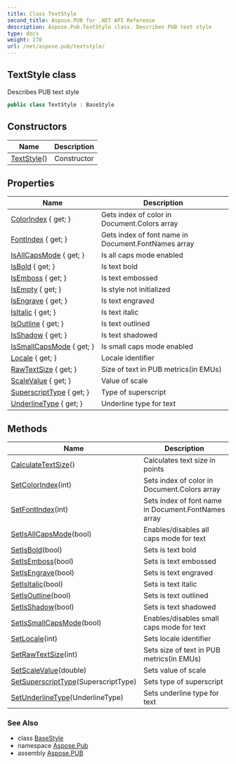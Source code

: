 ```yaml
---
title: Class TextStyle
second_title: Aspose.PUB for .NET API Reference
description: Aspose.Pub.TextStyle class. Describes PUB text style
type: docs
weight: 270
url: /net/aspose.pub/textstyle/
---
```

## TextStyle class

Describes PUB text style

```csharp
public class TextStyle : BaseStyle
```

## Constructors

| Name | Description |
| --- | --- |
| [TextStyle](textstyle/)() | Constructor |

## Properties

| Name | Description |
| --- | --- |
| [ColorIndex](../../aspose.pub/textstyle/colorindex/) { get; } | Gets index of color in Document.Colors array |
| [FontIndex](../../aspose.pub/textstyle/fontindex/) { get; } | Gets index of font name in Document.FontNames array |
| [IsAllCapsMode](../../aspose.pub/textstyle/isallcapsmode/) { get; } | Is all caps mode enabled |
| [IsBold](../../aspose.pub/textstyle/isbold/) { get; } | Is text bold |
| [IsEmboss](../../aspose.pub/textstyle/isemboss/) { get; } | Is text embossed |
| [IsEmpty](../../aspose.pub/basestyle/isempty/) { get; } | Is style not initialized |
| [IsEngrave](../../aspose.pub/textstyle/isengrave/) { get; } | Is text engraved |
| [IsItalic](../../aspose.pub/textstyle/isitalic/) { get; } | Is text italic |
| [IsOutline](../../aspose.pub/textstyle/isoutline/) { get; } | Is text outlined |
| [IsShadow](../../aspose.pub/textstyle/isshadow/) { get; } | Is text shadowed |
| [IsSmallCapsMode](../../aspose.pub/textstyle/issmallcapsmode/) { get; } | Is small caps mode enabled |
| [Locale](../../aspose.pub/textstyle/locale/) { get; } | Locale identifier |
| [RawTextSize](../../aspose.pub/textstyle/rawtextsize/) { get; } | Size of text in PUB metrics(in EMUs) |
| [ScaleValue](../../aspose.pub/textstyle/scalevalue/) { get; } | Value of scale |
| [SuperscriptType](../../aspose.pub/textstyle/superscripttype/) { get; } | Type of superscript |
| [UnderlineType](../../aspose.pub/textstyle/underlinetype/) { get; } | Underline type for text |

## Methods

| Name | Description |
| --- | --- |
| [CalculateTextSize](../../aspose.pub/textstyle/calculatetextsize/)() | Calculates text size in points |
| [SetColorIndex](../../aspose.pub/textstyle/setcolorindex/)(int) | Sets index of color in Document.Colors array |
| [SetFontIndex](../../aspose.pub/textstyle/setfontindex/)(int) | Sets index of font name in Document.FontNames array |
| [SetIsAllCapsMode](../../aspose.pub/textstyle/setisallcapsmode/)(bool) | Enables/disables all caps mode for text |
| [SetIsBold](../../aspose.pub/textstyle/setisbold/)(bool) | Sets is text bold |
| [SetIsEmboss](../../aspose.pub/textstyle/setisemboss/)(bool) | Sets is text embossed |
| [SetIsEngrave](../../aspose.pub/textstyle/setisengrave/)(bool) | Sets is text engraved |
| [SetIsItalic](../../aspose.pub/textstyle/setisitalic/)(bool) | Sets is text italic |
| [SetIsOutline](../../aspose.pub/textstyle/setisoutline/)(bool) | Sets is text outlined |
| [SetIsShadow](../../aspose.pub/textstyle/setisshadow/)(bool) | Sets is text shadowed |
| [SetIsSmallCapsMode](../../aspose.pub/textstyle/setissmallcapsmode/)(bool) | Enables/disables small caps mode for text |
| [SetLocale](../../aspose.pub/textstyle/setlocale/)(int) | Sets locale identifier |
| [SetRawTextSize](../../aspose.pub/textstyle/setrawtextsize/)(int) | Sets size of text in PUB metrics(in EMUs) |
| [SetScaleValue](../../aspose.pub/textstyle/setscalevalue/)(double) | Sets value of scale |
| [SetSuperscriptType](../../aspose.pub/textstyle/setsuperscripttype/)(SuperscriptType) | Sets type of superscript |
| [SetUnderlineType](../../aspose.pub/textstyle/setunderlinetype/)(UnderlineType) | Sets underline type for text |

### See Also

* class [BaseStyle](../basestyle/)
* namespace [Aspose.Pub](../../aspose.pub/)
* assembly [Aspose.PUB](../../)



